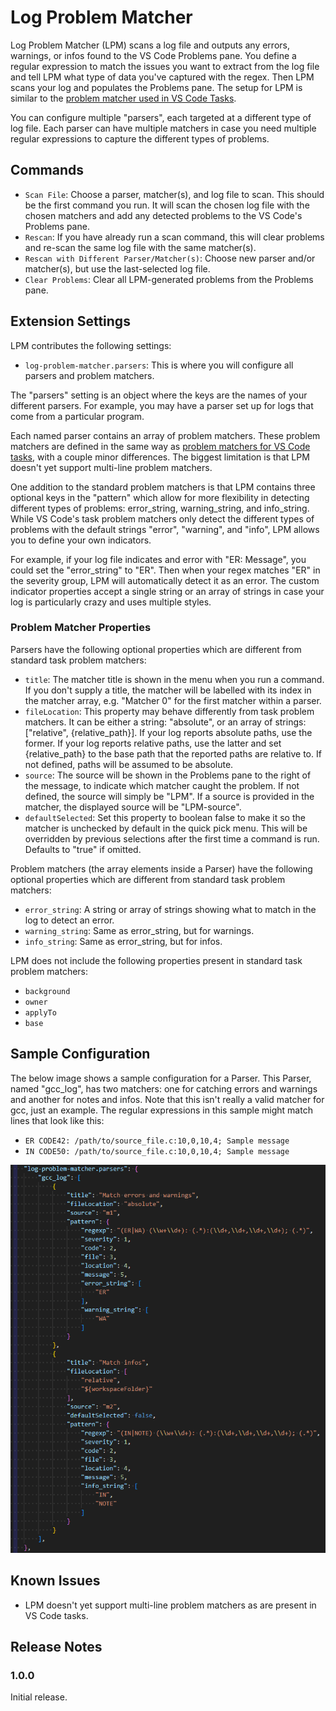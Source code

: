 # Log Problem Matcher

Log Problem Matcher (LPM) scans a log file and outputs any errors, warnings, or infos found to the VS Code Problems pane. You define a regular expression to match the issues you want to extract from the log file and tell LPM what type of data you've captured with the regex. Then LPM scans your log and populates the Problems pane. The setup for LPM is similar to the [problem matcher used in VS Code Tasks](https://code.visualstudio.com/docs/debugtest/tasks#_defining-a-problem-matcher).

You can configure multiple "parsers", each targeted at a different type of log file. Each parser can have multiple matchers in case you need multiple regular expressions to capture the different types of problems.

## Commands

- `Scan File`: Choose a parser, matcher(s), and log file to scan. This should be the first command you run. It will scan the chosen log file with the chosen matchers and add any detected problems to the VS Code's Problems pane.
- `Rescan`: If you have already run a scan command, this will clear problems and re-scan the same log file with the same matcher(s).
- `Rescan with Different Parser/Matcher(s)`: Choose new parser and/or matcher(s), but use the last-selected log file.
- `Clear Problems`: Clear all LPM-generated problems from the Problems pane.

## Extension Settings

LPM contributes the following settings:

- `log-problem-matcher.parsers`: This is where you will configure all parsers and problem matchers.

The "parsers" setting is an object where the keys are the names of your different parsers. For example, you may have a parser set up for logs that come from a particular program.

Each named parser contains an array of problem matchers. These problem matchers are defined in the same way as [problem matchers for VS Code tasks](https://code.visualstudio.com/docs/debugtest/tasks#_defining-a-problem-matcher), with a couple minor differences. The biggest limitation is that LPM doesn't yet support multi-line problem matchers.

One addition to the standard problem matchers is that LPM contains three optional keys in the "pattern" which allow for more flexibility in detecting different types of problems: error_string, warning_string, and info_string. While VS Code's task problem matchers only detect the different types of problems with the default strings "error", "warning", and "info", LPM allows you to define your own indicators.

For example, if your log file indicates and error with "ER: Message", you could set the "error_string" to "ER". Then when your regex matches "ER" in the severity group, LPM will automatically detect it as an error. The custom indicator properties accept a single string or an array of strings in case your log is particularly crazy and uses multiple styles.

### Problem Matcher Properties

Parsers have the following optional properties which are different from standard task problem matchers:

- `title`: The matcher title is shown in the menu when you run a command. If you don't supply a title, the matcher will be labelled with its index in the matcher array, e.g. "Matcher 0" for the first matcher within a parser.
- `fileLocation`: This property may behave differently from task problem matchers. It can be either a string: "absolute", or an array of strings: ["relative", {relative_path}]. If your log reports absolute paths, use the former. If your log reports relative paths, use the latter and set {relative_path} to the base path that the reported paths are relative to. If not defined, paths will be assumed to be absolute.
- `source`: The source will be shown in the Problems pane to the right of the message, to indicate which matcher caught the problem. If not defined, the source will simply be "LPM". If a source is provided in the matcher, the displayed source will be "LPM-source".
- `defaultSelected`: Set this property to boolean false to make it so the matcher is unchecked by default in the quick pick menu. This will be overridden by previous selections after the first time a command is run. Defaults to "true" if omitted.

Problem matchers (the array elements inside a Parser) have the following optional properties which are different from standard task problem matchers:

- `error_string`: A string or array of strings showing what to match in the log to detect an error.
- `warning_string`: Same as error_string, but for warnings.
- `info_string`: Same as error_string, but for infos.

LPM does not include the following properties present in standard task problem matchers:

- `background`
- `owner`
- `applyTo`
- `base`

## Sample Configuration

The below image shows a sample configuration for a Parser. This Parser, named "gcc_log", has two matchers: one for catching errors and warnings and another for notes and infos. Note that this isn't really a valid matcher for gcc, just an example. The regular expressions in this sample might match lines that look like this:

- `ER CODE42: /path/to/source_file.c:10,0,10,4; Sample message`
- `IN CODE50: /path/to/source_file.c:10,0,10,4; Sample message`

![sample_configuration_image](./doc/sample_configuration.png)

## Known Issues

- LPM doesn't yet support multi-line problem matchers as are present in VS Code tasks.

## Release Notes

### 1.0.0

Initial release.
